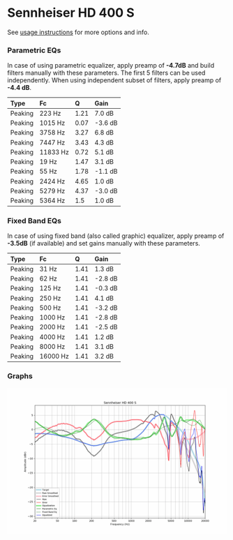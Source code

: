 # Sennheiser HD 400 S
See [usage instructions](https://github.com/jaakkopasanen/AutoEq#usage) for more options and info.

### Parametric EQs
In case of using parametric equalizer, apply preamp of **-4.7dB** and build filters manually
with these parameters. The first 5 filters can be used independently.
When using independent subset of filters, apply preamp of **-4.4 dB**.

| Type    | Fc       |    Q | Gain    |
|:--------|:---------|:-----|:--------|
| Peaking | 223 Hz   | 1.21 | 7.0 dB  |
| Peaking | 1015 Hz  | 0.07 | -3.6 dB |
| Peaking | 3758 Hz  | 3.27 | 6.8 dB  |
| Peaking | 7447 Hz  | 3.43 | 4.3 dB  |
| Peaking | 11833 Hz | 0.72 | 5.1 dB  |
| Peaking | 19 Hz    | 1.47 | 3.1 dB  |
| Peaking | 55 Hz    | 1.78 | -1.1 dB |
| Peaking | 2424 Hz  | 4.65 | 1.0 dB  |
| Peaking | 5279 Hz  | 4.37 | -3.0 dB |
| Peaking | 5364 Hz  | 1.5  | 1.0 dB  |

### Fixed Band EQs
In case of using fixed band (also called graphic) equalizer, apply preamp of **-3.5dB**
(if available) and set gains manually with these parameters.

| Type    | Fc       |    Q | Gain    |
|:--------|:---------|:-----|:--------|
| Peaking | 31 Hz    | 1.41 | 1.3 dB  |
| Peaking | 62 Hz    | 1.41 | -2.8 dB |
| Peaking | 125 Hz   | 1.41 | -0.3 dB |
| Peaking | 250 Hz   | 1.41 | 4.1 dB  |
| Peaking | 500 Hz   | 1.41 | -3.2 dB |
| Peaking | 1000 Hz  | 1.41 | -2.8 dB |
| Peaking | 2000 Hz  | 1.41 | -2.5 dB |
| Peaking | 4000 Hz  | 1.41 | 1.2 dB  |
| Peaking | 8000 Hz  | 1.41 | 3.1 dB  |
| Peaking | 16000 Hz | 1.41 | 3.2 dB  |

### Graphs
![](./Sennheiser%20HD%20400%20S.png)